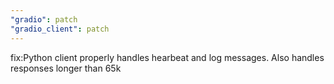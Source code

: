 ```yaml
---
"gradio": patch
"gradio_client": patch
---
```


fix:Python client properly handles hearbeat and log messages. Also handles responses longer than 65k
